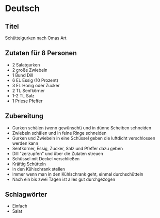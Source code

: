# Deutsch

## Titel

Schüttelgurken nach Omas Art

## Zutaten für 8 Personen

* 2 Salatgurken
* 2 große Zwiebeln
* 1 Bund Dill
* 6 EL Essig (10 Prozent)
* 3 EL Honig oder Zucker
* 2 TL Senfkörner
* 1-2 TL Salz
* 1 Priese Pfeffer

## Zubereitung

* Gurken schälen (wenn gewünscht) und in dünne Scheiben schneiden
* Zwiebeln schälen und in feine Ringe schneiden
* Gurken und Zwiebeln in eine Schüssel geben die luftdicht verschlossen werden kann
* Senfkörner, Essig, Zucker, Salz und Pfeffer dazu geben
* Dill "zerzupfen" und über die Zutaten streuen
* Schüssel mit Deckel verschließen
* Kräftig Schütteln
* In den Kühlschrank stellen
* Immer wenn man in den Kühlschrank geht, einmal durchschütteln
* Nach ein bis zwei Tagen ist alles gut durchgezogen

## Schlagwörter

* Einfach
* Salat
